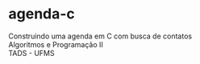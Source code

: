 # agenda-c
Construindo uma agenda em C com busca de contatos
<br>
Algoritmos e Programação II<br>TADS - UFMS
